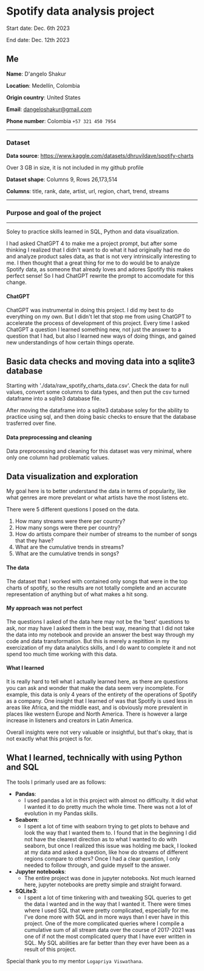 
# Spotify data analysis project

Start date: Dec. 6th 2023

End date: Dec. 12th 2023

## Me
**Name**: D'angelo Shakur

**Location**: Medellín, Colombia

**Origin country**: United States

**Email**: dangeloshakur@gmail.com

**Phone number**: Colombia `+57 321 450 7954`

---

### Dataset
**Data source**: https://www.kaggle.com/datasets/dhruvildave/spotify-charts

Over 3 GB in size, it is not included in my github profile

**Dataset shape**: Columns 9, Rows 26,173,514

**Columns**: title, rank, date, artist, url, region, chart, trend, streams

---

### Purpose and goal of the project
---
Soley to practice skills learned in SQL, Python and data visualization.

I had asked ChatGPT 4 to make me a project prompt, but after some thinking I realized that I didn't
want to do what it had originally had me do and analyze product sales data, as that is not very intrinsically interesting to me.
I then thought that a great thing for me to do would be to analyze Spotify data, as someone that already loves and adores Spotify
this makes perfect sense! So I had ChatGPT rewrite the prompt to accomodate for this change.

#### ChatGPT
ChatGPT was instrumental in doing this project. I did my best to do everything on my own. But I didn't let that stop me from using ChatGPT to accelerate the process of development of this project. Every time I asked ChatGPT a question I learned something new, not just the answer to a question that I had, but also I learned new ways of doing things, and gained new understandings of how certain things operate.

## Basic data checks and moving data into a sqlite3 database
Starting with './data/raw_spotify_charts_data.csv'.
Check the data for null values, convert some columns to data types, and then put the csv turned dataframe into a sqlite3 database file.

After moving the dataframe into a sqlite3 database soley for the ability to practice using sql, and then doing basic checks to ensure that the database trasferred over fine.

#### Data preprocessing and cleaning
Data preprocessing and cleaning for this dataset was very minimal, where only one column had problematic values.

## Data visualization and exploration
My goal here is to better understand the data in terms of popularity, like what genres are more prevelant or what artists have the most listens etc.

There were 5 different questions I posed on the data.
1. How many streams were there per country?
2. How many songs were there per country?
3. How do artists compare their number of streams to the number of songs that they have?
4. What are the cumulative trends in streams?
5. What are the cumulative trends in songs?

#### The data
The dataset that I worked with contained only songs that were in the top charts of spotify, so the results are not totally complete and an accurate representation of anything but of what makes a hit song.

#### My approach was not perfect
The questions I asked of the data here may not be the 'best' questions to ask, nor may have I asked them in the best way, meaning that I did not take the data into my notebook and provide an answer the best way through my code and data transformation. But this is merely a repitition in my exercization of my data analytics skills, and I do want to complete it and not spend too much time working with this data.

#### What I learned
It is really hard to tell what I actually learned here, as there are questions you can ask and wonder that make the data seem very incomplete. For example, this data is only 4 years of the entirety of the operations of Spotify as a company. One insight that I learned of was that Spotify is used less in areas like Africa, and the middle east, and is obviously more prevalent in places like western Europe and North America. There is however a large increase in listeners and creators in Latin America.

Overall insights were not very valuable or insightful, but that's okay, that is not exactly what this project is for.

## What I learned, technically with using Python and SQL
The tools I primarly used are as follows:
* **Pandas**:
    * I used pandas a lot in this project with almost no difficulty. It did what I wanted it to do pretty much the whole time. There was not a lot of evolution in my Pandas skills.
* **Seaborn**:
    * I spent a lot of time with seaborn trying to get plots to behave and look the way that I wanted them to. I found that in the beginning I did not have the clearest direction as to what I wanted to do with seaborn, but once I realized this issue was holding me back, I looked at my data and asked a question, like how do streams of different regions compare to others? Once I had a clear question, I only needed to follow through, and guide myself to the answer.
* **Jupyter notebooks**:
    * The entire project was done in jupyter notebooks. Not much learned here, jupyter notebooks are pretty simple and straight forward.
* **SQLite3**:
    * I spent a lot of time tinkering with and tweaking SQL queries to get the data I wanted and in the way that I wanted it. There were times where I used SQL that were pretty complicated, especially for me. I've done more with SQL and in more ways than I ever have in this project. One of the more complicated queries where I compile a cumulative sum of all stream data over the course of 2017-2021 was one of if not the most complicated query that I have ever written in SQL. My SQL abilities are far better than they ever have been as a result of this project.

Special thank you to my mentor `Logapriya Viswathana`.
